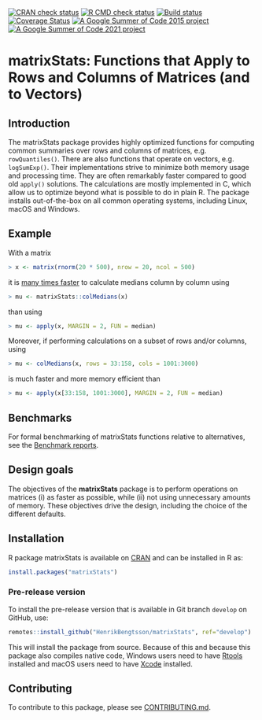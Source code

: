 

<div id="badges"><!-- pkgdown markup -->
<a href="https://CRAN.R-project.org/web/checks/check_results_matrixStats.html"><img border="0" src="https://www.r-pkg.org/badges/version/matrixStats" alt="CRAN check status"/></a> <a href="https://github.com/HenrikBengtsson/matrixStats/actions?query=workflow%3AR-CMD-check"><img border="0" src="https://github.com/HenrikBengtsson/matrixStats/actions/workflows/R-CMD-check.yaml/badge.svg?branch=develop" alt="R CMD check status"/></a>    <a href="https://ci.appveyor.com/project/HenrikBengtsson/matrixstats"><img border="0" src="https://ci.appveyor.com/api/projects/status/github/HenrikBengtsson/matrixStats?svg=true" alt="Build status"/></a> <a href="https://app.codecov.io/gh/HenrikBengtsson/matrixStats"><img border="0" src="https://codecov.io/gh/HenrikBengtsson/matrixStats/branch/develop/graph/badge.svg" alt="Coverage Status"/></a> <a href="https://github.com/rstats-gsoc/gsoc2015/wiki/table-of-proposed-coding-projects"><img border="0" src="https://img.shields.io/badge/GSoC-2015-blue" alt="A Google Summer of Code 2015 project"/></a>
<a href="https://github.com/rstats-gsoc/gsoc2021/wiki/table-of-proposed-coding-projects"><img border="0" src="https://img.shields.io/badge/GSoC-2021-blue" alt="A Google Summer of Code 2021 project"/></a>
</div>

# matrixStats: Functions that Apply to Rows and Columns of Matrices (and to Vectors) 

## Introduction

The matrixStats package provides highly optimized functions for
computing common summaries over rows and columns of matrices,
e.g. `rowQuantiles()`. There are also functions that operate on
vectors, e.g. `logSumExp()`. Their implementations strive to minimize
both memory usage and processing time. They are often remarkably
faster compared to good old `apply()` solutions. The calculations are
mostly implemented in C, which allow us to optimize beyond what is
possible to do in plain R. The package installs out-of-the-box on all
common operating systems, including Linux, macOS and Windows.

## Example

With a matrix

```r
> x <- matrix(rnorm(20 * 500), nrow = 20, ncol = 500)
```

it is [many times faster] to calculate medians column by column using

```r
> mu <- matrixStats::colMedians(x)
```

than using

```r
> mu <- apply(x, MARGIN = 2, FUN = median)
```

Moreover, if performing calculations on a subset of rows and/or
columns, using

```r
> mu <- colMedians(x, rows = 33:158, cols = 1001:3000)
```

is much faster and more memory efficient than

```r
> mu <- apply(x[33:158, 1001:3000], MARGIN = 2, FUN = median)
```


## Benchmarks
For formal benchmarking of matrixStats functions relative to
alternatives, see the [Benchmark reports].


## Design goals 

The objectives of the **matrixStats** package is to perform operations
on matrices (i) as faster as possible, while (ii) not using
unnecessary amounts of memory.  These objectives drive the design,
including the choice of the different defaults.


[many times faster]: https://www.jottr.org/2015/01/matrixStats-0.13.1.html
[Benchmark reports]: https://github.com/HenrikBengtsson/matrixStats/wiki/Benchmark-reports

## Installation
R package matrixStats is available on [CRAN](https://cran.r-project.org/package=matrixStats) and can be installed in R as:
```r
install.packages("matrixStats")
```


### Pre-release version

To install the pre-release version that is available in Git branch `develop` on GitHub, use:
```r
remotes::install_github("HenrikBengtsson/matrixStats", ref="develop")
```
This will install the package from source.  Because of this and because this package also compiles native code, Windows users need to have [Rtools](https://cran.r-project.org/bin/windows/Rtools/) installed and macOS users need to have [Xcode](https://developer.apple.com/xcode/) installed.


<!-- pkgdown-drop-below -->


## Contributing

To contribute to this package, please see [CONTRIBUTING.md](CONTRIBUTING.md).

